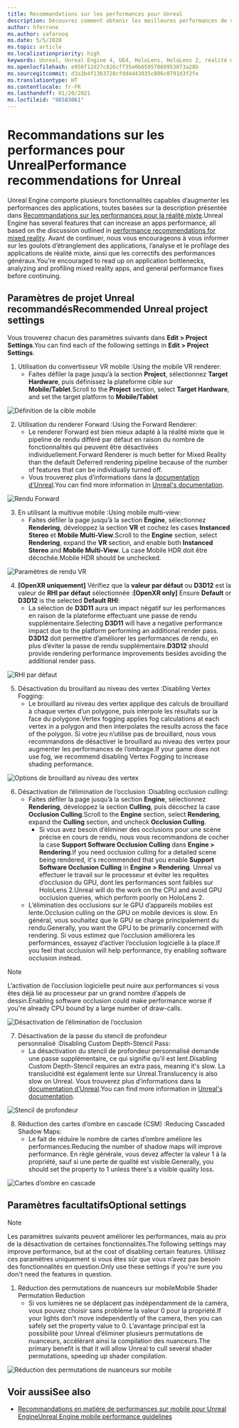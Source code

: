 ```yaml
---
title: Recommandations sur les performances pour Unreal
description: Découvrez comment obtenir les meilleures performances de vos applications de réalité mixte avec nos paramètres de projet Unreal recommandés.
author: hferrone
ms.author: safarooq
ms.date: 5/5/2020
ms.topic: article
ms.localizationpriority: high
keywords: Unreal, Unreal Engine 4, UE4, HoloLens, HoloLens 2, réalité mixte, performances, optimisation, paramètres, documentation
ms.openlocfilehash: e956f12d27c826cff35e0b65957060953073a28b
ms.sourcegitcommit: d3a3b4f13b3728cfdd4d43035c806c0791d3f2fe
ms.translationtype: HT
ms.contentlocale: fr-FR
ms.lasthandoff: 01/20/2021
ms.locfileid: "98583061"
---
```

# <a name="performance-recommendations-for-unreal"></a><span data-ttu-id="fcd3e-104">Recommandations sur les performances pour Unreal</span><span class="sxs-lookup"><span data-stu-id="fcd3e-104">Performance recommendations for Unreal</span></span>

<span data-ttu-id="fcd3e-105">Unreal Engine comporte plusieurs fonctionnalités capables d’augmenter les performances des applications, toutes basées sur la description présentée dans [Recommandations sur les performances pour la réalité mixte](../platform-capabilities-and-apis/understanding-performance-for-mixed-reality.md).</span><span class="sxs-lookup"><span data-stu-id="fcd3e-105">Unreal Engine has several features that can increase an apps performance, all based on the discussion outlined in [performance recommendations for mixed reality](../platform-capabilities-and-apis/understanding-performance-for-mixed-reality.md).</span></span> <span data-ttu-id="fcd3e-106">Avant de continuer, nous vous encourageons à vous informer sur les goulots d’étranglement des applications, l’analyse et le profilage des applications de réalité mixte, ainsi que les correctifs des performances généraux.</span><span class="sxs-lookup"><span data-stu-id="fcd3e-106">You're encouraged to read up on application bottlenecks, analyzing and profiling mixed reality apps, and general performance fixes before continuing.</span></span>

## <a name="recommended-unreal-project-settings"></a><span data-ttu-id="fcd3e-107">Paramètres de projet Unreal recommandés</span><span class="sxs-lookup"><span data-stu-id="fcd3e-107">Recommended Unreal project settings</span></span>

<span data-ttu-id="fcd3e-108">Vous trouverez chacun des paramètres suivants dans **Edit > Project Settings**.</span><span class="sxs-lookup"><span data-stu-id="fcd3e-108">You can find each of the following settings in **Edit > Project Settings**.</span></span>

1. <span data-ttu-id="fcd3e-109">Utilisation du convertisseur VR mobile :</span><span class="sxs-lookup"><span data-stu-id="fcd3e-109">Using the mobile VR renderer:</span></span>
    * <span data-ttu-id="fcd3e-110">Faites défiler la page jusqu’à la section **Project**, sélectionnez **Target Hardware**, puis définissez la plateforme cible sur **Mobile/Tablet**.</span><span class="sxs-lookup"><span data-stu-id="fcd3e-110">Scroll to the **Project** section, select **Target Hardware**, and set the target platform to **Mobile/Tablet**</span></span>

![Définition de la cible mobile](images/unreal/performance-recommendations-img-01.png)

2. <span data-ttu-id="fcd3e-112">Utilisation du renderer Forward :</span><span class="sxs-lookup"><span data-stu-id="fcd3e-112">Using the Forward Renderer:</span></span> 
    * <span data-ttu-id="fcd3e-113">Le renderer Forward est bien mieux adapté à la réalité mixte que le pipeline de rendu différé par défaut en raison du nombre de fonctionnalités qui peuvent être désactivées individuellement.</span><span class="sxs-lookup"><span data-stu-id="fcd3e-113">Forward Renderer is much better for Mixed Reality than the default Deferred rendering pipeline because of the number of features that can be individually turned off.</span></span> 
    * <span data-ttu-id="fcd3e-114">Vous trouverez plus d’informations dans la [documentation d’Unreal](https://docs.unrealengine.com/Platforms/VR/DevelopVR/VRPerformance/index.html).</span><span class="sxs-lookup"><span data-stu-id="fcd3e-114">You can find more information in [Unreal's documentation](https://docs.unrealengine.com/Platforms/VR/DevelopVR/VRPerformance/index.html).</span></span>

![Rendu Forward](images/unreal/performance-recommendations-img-04.png)

3. <span data-ttu-id="fcd3e-116">En utilisant la multivue mobile :</span><span class="sxs-lookup"><span data-stu-id="fcd3e-116">Using mobile multi-view:</span></span>
    * <span data-ttu-id="fcd3e-117">Faites défiler la page jusqu’à la section **Engine**, sélectionnez **Rendering**, développez la section **VR** et cochez les cases **Instanced Stereo** et **Mobile Multi-View**.</span><span class="sxs-lookup"><span data-stu-id="fcd3e-117">Scroll to the **Engine** section, select **Rendering**, expand the **VR** section, and enable both **Instanced Stereo** and **Mobile Multi-View**.</span></span> <span data-ttu-id="fcd3e-118">La case Mobile HDR doit être décochée.</span><span class="sxs-lookup"><span data-stu-id="fcd3e-118">Mobile HDR should be unchecked.</span></span>

![Paramètres de rendu VR](images/unreal/performance-recommendations-img-03.png)

4. <span data-ttu-id="fcd3e-120">**[OpenXR uniquement]** Vérifiez que la **valeur par défaut** ou **D3D12** est la valeur de **RHI par défaut** sélectionnée :</span><span class="sxs-lookup"><span data-stu-id="fcd3e-120">**[OpenXR only]** Ensure **Default** or **D3D12** is the selected **Default RHI**:</span></span>
    * <span data-ttu-id="fcd3e-121">La sélection de **D3D11** aura un impact négatif sur les performances en raison de la plateforme effectuant une passe de rendu supplémentaire.</span><span class="sxs-lookup"><span data-stu-id="fcd3e-121">Selecting **D3D11** will have a negative performance impact due to the platform performing an additional render pass.</span></span> <span data-ttu-id="fcd3e-122">**D3D12** doit permettre d’améliorer les performances de rendu, en plus d’éviter la passe de rendu supplémentaire.</span><span class="sxs-lookup"><span data-stu-id="fcd3e-122">**D3D12** should provide rendering performance improvements besides avoiding the additional render pass.</span></span>

![RHI par défaut](images/unreal/performance-recommendations-img-09.png)

5. <span data-ttu-id="fcd3e-124">Désactivation du brouillard au niveau des vertex :</span><span class="sxs-lookup"><span data-stu-id="fcd3e-124">Disabling Vertex Fogging:</span></span> 
    * <span data-ttu-id="fcd3e-125">Le brouillard au niveau des vertex applique des calculs de brouillard à chaque vertex d’un polygone, puis interpole les résultats sur la face du polygone.</span><span class="sxs-lookup"><span data-stu-id="fcd3e-125">Vertex fogging applies fog calculations at each vertex in a polygon and then interpolates the results across the face of the polygon.</span></span> <span data-ttu-id="fcd3e-126">Si votre jeu n’utilise pas de brouillard, nous vous recommandons de désactiver le brouillard au niveau des vertex pour augmenter les performances de l’ombrage.</span><span class="sxs-lookup"><span data-stu-id="fcd3e-126">If your game does not use fog, we recommend disabling Vertex Fogging to increase shading performance.</span></span>

![Options de brouillard au niveau des vertex](images/unreal/performance-recommendations-img-05.png)

6. <span data-ttu-id="fcd3e-128">Désactivation de l’élimination de l’occlusion :</span><span class="sxs-lookup"><span data-stu-id="fcd3e-128">Disabling occlusion culling:</span></span>
    * <span data-ttu-id="fcd3e-129">Faites défiler la page jusqu’à la section **Engine**, sélectionnez **Rendering**, développez la section **Culling**, puis décochez la case **Occlusion Culling**.</span><span class="sxs-lookup"><span data-stu-id="fcd3e-129">Scroll to the **Engine** section, select **Rendering**, expand the **Culling** section, and uncheck **Occlusion Culling**.</span></span>
        + <span data-ttu-id="fcd3e-130">Si vous avez besoin d’éliminer des occlusions pour une scène précise en cours de rendu, nous vous recommandons de cocher la case **Support Software Occlusion Culling** dans **Engine > Rendering**.</span><span class="sxs-lookup"><span data-stu-id="fcd3e-130">If you need occlusion culling for a detailed scene being rendered, it's recommended that you enable **Support Software Occlusion Culling** in **Engine > Rendering**.</span></span> <span data-ttu-id="fcd3e-131">Unreal va effectuer le travail sur le processeur et éviter les requêtes d’occlusion du GPU, dont les performances sont faibles sur HoloLens 2.</span><span class="sxs-lookup"><span data-stu-id="fcd3e-131">Unreal will do the work on the CPU and avoid GPU occlusion queries, which perform poorly on HoloLens 2.</span></span>
    * <span data-ttu-id="fcd3e-132">L’élimination des occlusions sur le GPU d’appareils mobiles est lente.</span><span class="sxs-lookup"><span data-stu-id="fcd3e-132">Occlusion culling on the GPU on mobile devices is slow.</span></span> <span data-ttu-id="fcd3e-133">En général, vous souhaitez que le GPU se charge principalement du rendu.</span><span class="sxs-lookup"><span data-stu-id="fcd3e-133">Generally, you want the GPU to be primarily concerned with rendering.</span></span> <span data-ttu-id="fcd3e-134">Si vous estimez que l’occlusion améliorera les performances, essayez d’activer l’occlusion logicielle à la place.</span><span class="sxs-lookup"><span data-stu-id="fcd3e-134">If you feel that occlusion will help performance, try enabling software occlusion instead.</span></span> 

> [!NOTE]
> <span data-ttu-id="fcd3e-135">L’activation de l’occlusion logicielle peut nuire aux performances si vous êtes déjà lié au processeur par un grand nombre d’appels de dessin.</span><span class="sxs-lookup"><span data-stu-id="fcd3e-135">Enabling software occlusion could make performance worse if you're already CPU bound by a large number of draw-calls.</span></span>

![Désactivation de l’élimination de l’occlusion](images/unreal/performance-recommendations-img-02.png)

7. <span data-ttu-id="fcd3e-137">Désactivation de la passe du stencil de profondeur personnalisé :</span><span class="sxs-lookup"><span data-stu-id="fcd3e-137">Disabling Custom Depth-Stencil Pass:</span></span>
    * <span data-ttu-id="fcd3e-138">La désactivation du stencil de profondeur personnalisé demande une passe supplémentaire, ce qui signifie qu’il est lent.</span><span class="sxs-lookup"><span data-stu-id="fcd3e-138">Disabling Custom Depth-Stencil requires an extra pass, meaning it's slow.</span></span> <span data-ttu-id="fcd3e-139">La translucidité est également lente sur Unreal.</span><span class="sxs-lookup"><span data-stu-id="fcd3e-139">Translucency is also slow on Unreal.</span></span> <span data-ttu-id="fcd3e-140">Vous trouverez plus d’informations dans la [documentation d’Unreal](https://docs.unrealengine.com/Engine/Performance/Guidelines/index.html).</span><span class="sxs-lookup"><span data-stu-id="fcd3e-140">You can find more information in [Unreal's documentation](https://docs.unrealengine.com/Engine/Performance/Guidelines/index.html).</span></span>

![Stencil de profondeur](images/unreal/performance-recommendations-img-06.png)

8. <span data-ttu-id="fcd3e-142">Réduction des cartes d’ombre en cascade (CSM) :</span><span class="sxs-lookup"><span data-stu-id="fcd3e-142">Reducing Cascaded Shadow Maps:</span></span> 
    * <span data-ttu-id="fcd3e-143">Le fait de réduire le nombre de cartes d’ombre améliore les performances.</span><span class="sxs-lookup"><span data-stu-id="fcd3e-143">Reducing the number of shadow maps will improve performance.</span></span> <span data-ttu-id="fcd3e-144">En règle générale, vous devez affecter la valeur 1 à la propriété, sauf si une perte de qualité est visible.</span><span class="sxs-lookup"><span data-stu-id="fcd3e-144">Generally, you should set the property to 1 unless there's a visible quality loss.</span></span> 

![Cartes d’ombre en cascade](images/unreal/performance-recommendations-img-07.png)

## <a name="optional-settings"></a><span data-ttu-id="fcd3e-146">Paramètres facultatifs</span><span class="sxs-lookup"><span data-stu-id="fcd3e-146">Optional settings</span></span>

> [!NOTE]
> <span data-ttu-id="fcd3e-147">Les paramètres suivants peuvent améliorer les performances, mais au prix de la désactivation de certaines fonctionnalités.</span><span class="sxs-lookup"><span data-stu-id="fcd3e-147">The following settings may improve performance, but at the cost of disabling certain features.</span></span> <span data-ttu-id="fcd3e-148">Utilisez ces paramètres uniquement si vous êtes sûr que vous n’avez pas besoin des fonctionnalités en question.</span><span class="sxs-lookup"><span data-stu-id="fcd3e-148">Only use these settings if you're sure you don't need the features in question.</span></span>

1. <span data-ttu-id="fcd3e-149">Réduction des permutations de nuanceurs sur mobile</span><span class="sxs-lookup"><span data-stu-id="fcd3e-149">Mobile Shader Permutation Reduction</span></span>
    * <span data-ttu-id="fcd3e-150">Si vos lumières ne se déplacent pas indépendamment de la caméra, vous pouvez choisir sans problème la valeur 0 pour la propriété.</span><span class="sxs-lookup"><span data-stu-id="fcd3e-150">If your lights don't move independently of the camera, then you can safely set the property value to 0.</span></span> <span data-ttu-id="fcd3e-151">L’avantage principal est la possibilité pour Unreal d’éliminer plusieurs permutations de nuanceurs, accélérant ainsi la compilation des nuanceurs.</span><span class="sxs-lookup"><span data-stu-id="fcd3e-151">The primary benefit is that it will allow Unreal to cull several shader permutations, speeding up shader compilation.</span></span>

![Réduction des permutations de nuanceurs sur mobile](images/unreal/performance-recommendations-img-08.png)

## <a name="see-also"></a><span data-ttu-id="fcd3e-153">Voir aussi</span><span class="sxs-lookup"><span data-stu-id="fcd3e-153">See also</span></span>

* [<span data-ttu-id="fcd3e-154">Recommandations en matière de performances sur mobile pour Unreal Engine</span><span class="sxs-lookup"><span data-stu-id="fcd3e-154">Unreal Engine mobile performance guidelines</span></span>]( https://docs.unrealengine.com/Platforms/Mobile/Performance/index.html)